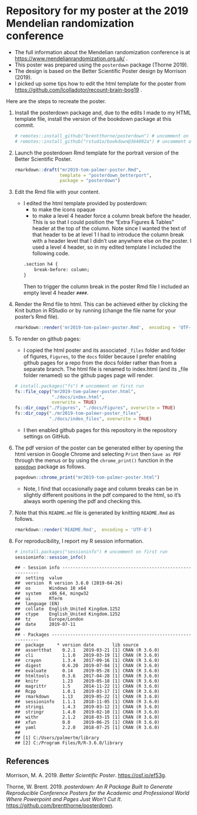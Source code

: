 Repository for my poster at the 2019 Mendelian randomization conference
================

  - The full information about the Mendelian randomization conference is
    at <https://www.mendelianrandomization.org.uk/> .
  - This poster was prepared using the `posterdown` package (Thorne
    2019).
  - The design is based on the Better Scientific Poster design by
    Morrison (2019).
  - I picked up some tips how to edit the html template for the poster
    from <https://github.com/lcolladotor/recount-brain-bog19> .

Here are the steps to recreate the poster.

1.  Install the posterdown package and, due to the edits I made to my
    HTML template file, install the version of the bookdown package at
    this commit.
    
    ``` r
    # remotes::install_github("brentthorne/posterdown") # uncomment on first run
    # remotes::install_github("rstudio/bookdown@364092a") # uncomment on first run
    ```

2.  Launch the posterdown Rmd template for the portrait version of the
    Better Scientific Poster.
    
    ``` r
    rmarkdown::draft("mr2019-tom-palmer-poster.Rmd", 
                     template = "posterdown_betterport", 
                     package = "posterdown")
    ```

3.  Edit the Rmd file with your content.
    
      - I edited the html template provided by posterdown:
          - to make the icons opaque
          - to make a level 4 header force a column break before the
            header. This is so that I could position the “Extra Figures
            & Tables” header at the top of the column. Note since I
            wanted the text of that header to be at level 1 I had to
            introduce the column break with a header level that I didn’t
            use anywhere else on the poster. I used a level 4 header, so
            in my edited template I included the following code.
        <!-- end list -->
        ``` html
        .section h4 {
            break-before: column;
        }
        ```
        Then to trigger the column break in the poster Rmd file I
        included an empty level 4 header `####`.

4.  Render the Rmd file to html. This can be achieved either by clicking
    the Knit button in RStudio or by running (change the file name for
    your poster’s Rmd file).
    
    ``` r
    rmarkdown::render('mr2019-tom-palmer-poster.Rmd',  encoding = 'UTF-8')
    ```

5.  To render on github pages:
    
      - I copied the html poster and its associated `_files` folder and
        folder of figures, `Figures`, to the `docs` folder because I
        prefer enabling github pages for a repo from the docs folder
        rather than from a separate branch. The html file is renamed to
        index.html (and its \_file folder renamed) so the github pages
        page will render.
    
    <!-- end list -->
    
    ``` r
    # install.packages("fs") # uncomment on first run
    fs::file_copy("mr2019-tom-palmer-poster.html",
                  "./docs/index.html",
                  overwrite = TRUE)
    fs::dir_copy("./Figures", "./docs/Figures", overwrite = TRUE)
    fs::dir_copy("./mr2019-tom-palmer-poster_files", 
                 "./docs/index_files", overwrite = TRUE)
    ```
    
      - I then enabled github pages for this repository in the
        repository settings on GitHub.

6.  The pdf version of the poster can be generated either by opening the
    html version in Google Chrome and selecting `Print` then `Save as
    PDF` through the menus or by using the `chrome_print()` function in
    the [`pagedown`](https://github.com/rstudio/pagedown) package as
    follows.
    
    ``` r
    pagedown::chrome_print("mr2019-tom-palmer-poster.html")
    ```
    
      - Note, I find that occasionally page and column breaks can be in
        slightly different positions in the pdf compared to the html, so
        it’s always worth opening the pdf and checking this.

7.  Note that this `README.md` file is generated by knitting
    `README.Rmd` as follows.
    
    ``` r
    rmarkdown::render('README.Rmd',  encoding = 'UTF-8')
    ```

8.  For reproducibility, I report my R session information.
    
    ``` r
    # install.packages("sessioninfo") # uncomment on first run
    sessioninfo::session_info()
    ```
    
        ## - Session info ----------------------------------------------------------
        ##  setting  value                       
        ##  version  R version 3.6.0 (2019-04-26)
        ##  os       Windows 10 x64              
        ##  system   x86_64, mingw32             
        ##  ui       RTerm                       
        ##  language (EN)                        
        ##  collate  English_United Kingdom.1252 
        ##  ctype    English_United Kingdom.1252 
        ##  tz       Europe/London               
        ##  date     2019-07-11                  
        ## 
        ## - Packages --------------------------------------------------------------
        ##  package     * version date       lib source        
        ##  assertthat    0.2.1   2019-03-21 [1] CRAN (R 3.6.0)
        ##  cli           1.1.0   2019-03-19 [1] CRAN (R 3.6.0)
        ##  crayon        1.3.4   2017-09-16 [1] CRAN (R 3.6.0)
        ##  digest        0.6.20  2019-07-04 [1] CRAN (R 3.6.0)
        ##  evaluate      0.14    2019-05-28 [1] CRAN (R 3.6.0)
        ##  htmltools     0.3.6   2017-04-28 [1] CRAN (R 3.6.0)
        ##  knitr         1.23    2019-05-18 [1] CRAN (R 3.6.0)
        ##  magrittr      1.5     2014-11-22 [1] CRAN (R 3.6.0)
        ##  Rcpp          1.0.1   2019-03-17 [1] CRAN (R 3.6.0)
        ##  rmarkdown     1.13    2019-05-22 [1] CRAN (R 3.6.0)
        ##  sessioninfo   1.1.1   2018-11-05 [1] CRAN (R 3.6.0)
        ##  stringi       1.4.3   2019-03-12 [1] CRAN (R 3.6.0)
        ##  stringr       1.4.0   2019-02-10 [1] CRAN (R 3.6.0)
        ##  withr         2.1.2   2018-03-15 [1] CRAN (R 3.6.0)
        ##  xfun          0.8     2019-06-25 [1] CRAN (R 3.6.0)
        ##  yaml          2.2.0   2018-07-25 [1] CRAN (R 3.6.0)
        ## 
        ## [1] C:/Users/palmertm/library
        ## [2] C:/Program Files/R/R-3.6.0/library

## References

<div id="refs" class="references">

<div id="ref-betterposter">

Morrison, M. A. 2019. *Better Scientific Poster*.
<https://osf.io/ef53g>.

</div>

<div id="ref-posterdown">

Thorne, W. Brent. 2019. *posterdown: An R Package Built to Generate
Reproducible Conference Posters for the Academic and Professional World
Where Powerpoint and Pages Just Won’t Cut It*.
<https://github.com/brentthorne/posterdown>.

</div>

</div>
